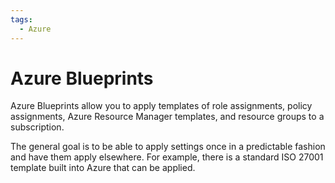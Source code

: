 ```yaml
---
tags:
  - Azure
---
```

# Azure Blueprints

Azure Blueprints allow you to apply templates of role assignments, policy
assignments, Azure Resource Manager templates, and resource groups to a
subscription.

The general goal is to be able to apply settings once in a predictable fashion
and have them apply elsewhere. For example, there is a standard ISO 27001
template built into Azure that can be applied.

